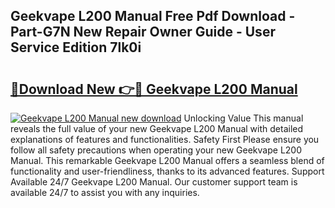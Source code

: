 ## Geekvape L200 Manual Free Pdf Download - Part-G7N New Repair Owner Guide - User Service Edition 7lk0i

# <h2><a href="http://bc219.oget.top/?id=Geekvape+L200+Manual">🔗Download New 👉🔴 Geekvape L200 Manual</a></h2>

[![Geekvape L200 Manual new download](https://i.imgur.com/5g1atiW.png)](http://bc219.oget.top/?id=Geekvape+L200+Manual)
Unlocking Value This manual reveals the full value of your new Geekvape L200 Manual with detailed explanations of features and functionalities. Safety First Please ensure you follow all safety precautions when operating your new Geekvape L200 Manual. This remarkable Geekvape L200 Manual offers a seamless blend of functionality and user-friendliness, thanks to its advanced features. Support Available 24/7 Geekvape L200 Manual. Our customer support team is available 24/7 to assist you with any inquiries.
